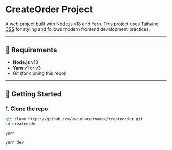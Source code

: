 # CreateOrder Project

A web project built with [Node.js](https://nodejs.org/) v18 and [Yarn](https://yarnpkg.com/). This project uses [Tailwind CSS](https://tailwindcss.com/) for styling and follows modern frontend development practices.

---

## 🧰 Requirements

- **Node.js** v18  
- **Yarn** v1 or v3  
- Git (for cloning this repo)

---

## 🚀 Getting Started

### 1. Clone the repo

```bash
git clone https://github.com/<your-username>/createorder.git
cd createorder

yarn

yarn dev
